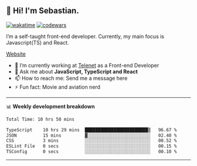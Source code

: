 ## 👋 Hi! I'm Sebastian.

[![wakatime](https://wakatime.com/badge/user/df0036c6-328a-4a39-be9b-e49417ed22a1.svg)](https://wakatime.com/@df0036c6-328a-4a39-be9b-e49417ed22a1)
[![codewars](https://www.codewars.com/users/sebavuye/badges/small)](https://www.codewars.com/users/sebavuye)

I’m a self-taught front-end developer. Currently, my main focus is Javascript(TS) and React.

[Website](https://sebastianvuye.be)

- 🔭 I’m currently working at [Telenet](https://telenet.be/) as a Front-end Developer
- 💬 Ask me about **JavaScript, TypeScript and React**
- 📫 How to reach me: Send me a message here
- ⚡ Fun fact: Movie and aviation nerd

-------

📊 **Weekly development breakdown**

<!--START_SECTION:waka-->

```txt
Total Time: 10 hrs 50 mins

TypeScript    10 hrs 29 mins  ████████████████████████▒   96.67 %
JSON          15 mins         ▓░░░░░░░░░░░░░░░░░░░░░░░░   02.40 %
CSS           3 mins          ░░░░░░░░░░░░░░░░░░░░░░░░░   00.52 %
ESLint File   0 secs          ░░░░░░░░░░░░░░░░░░░░░░░░░   00.15 %
TSConfig      0 secs          ░░░░░░░░░░░░░░░░░░░░░░░░░   00.10 %
```

<!--END_SECTION:waka-->
-------
